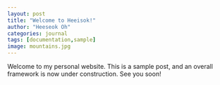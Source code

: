 ```yaml
---
layout: post
title: "Welcome to Heeisok!"
author: "Heeseok Oh"
categories: journal
tags: [documentation,sample]
image: mountains.jpg
---
```


Welcome to my personal website. This is a sample post, and an overall framework is now under construction. See you soon!
